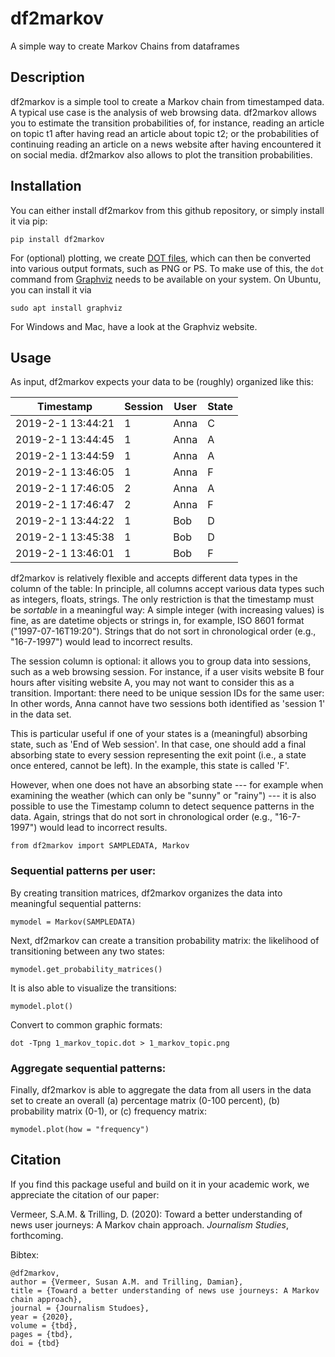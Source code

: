 # df2markov
A simple way to create Markov Chains from dataframes

## Description
df2markov is a simple tool to create a Markov chain from timestamped data. A typical use case is the analysis of web browsing data. df2markov allows you to estimate the transition probabilities of, for instance, reading an article on topic t1 after having read an article about topic t2; or the probabilities of continuing reading an article on a news website after having encountered it on social media. df2markov also allows to plot the transition probabilities.


## Installation
You can either install df2markov from this github repository, or simply install it via pip:
```
pip install df2markov
```

For (optional) plotting, we create [DOT files](https://en.wikipedia.org/wiki/DOT_(graph_description_language)), which can then be converted into various output formats, such as PNG or PS. To make use of this, the `dot` command from [Graphviz](http://graphviz.org) needs to be available on your system. On Ubuntu, you can install it via

```
sudo apt install graphviz
```

For Windows and Mac, have a look at the Graphviz website.


## Usage

As input, df2markov expects your data to be (roughly) organized like this:

| Timestamp  | Session  | User  | State |
| ------------- | ------------- |------------- | ------------- |
| 2019-2-1 13:44:21  | 1  |  Anna   |   C |
| 2019-2-1 13:44:45  | 1  |  Anna   |   A |
| 2019-2-1 13:44:59  | 1  |  Anna   |   A |
| 2019-2-1 13:46:05  | 1  |  Anna   |   F |
| 2019-2-1 17:46:05  | 2  |  Anna   |   A |
| 2019-2-1 17:46:47  | 2  |  Anna   |   F |
| 2019-2-1 13:44:22  | 1  |  Bob    |   D |
| 2019-2-1 13:45:38  | 1  |  Bob    |   D |
| 2019-2-1 13:46:01  | 1  |  Bob    |   F |

df2markov is relatively flexible and accepts different data types in the column of the table: In principle, all columns accept various data types such as integers, floats, strings. 
The only restriction is that the timestamp must be *sortable* in a meaningful way: A simple integer (with increasing values) is fine, as are datetime objects or strings in, for example, ISO 8601 format ("1997-07-16T19:20"). Strings that do not sort in chronological order (e.g., "16-7-1997") would lead to incorrect results.

The session column is optional: it allows you to group data into sessions, such as a web browsing session. For instance, if a user visits website B four hours after visiting website A, you may not want to consider this as a transition. Important: there need to be unique session IDs for the same user: In other words, Anna cannot have two sessions both identified as 'session 1' in the data set.

This is particular useful if one of your states is a (meaningful) absorbing state, such as 'End of Web session'. In that case, one should add a final absorbing state to every session representing the exit point (i.e., a state once entered, cannot be left). In the example, this state is called 'F'. 

However, when one does not have an absorbing state --- for example when examining the weather (which can only be "sunny" or "rainy") --- it is also possible to use the Timestamp column to detect sequence patterns in the data. Again, strings that do not sort in chronological order (e.g., "16-7-1997") would lead to incorrect results.

```
from df2markov import SAMPLEDATA, Markov
```

### Sequential patterns per user:

By creating transition matrices, df2markov organizes the data into meaningful sequential patterns:
```
mymodel = Markov(SAMPLEDATA)
```

Next, df2markov can create a transition probability matrix: the likelihood of transitioning between any two states:

```
mymodel.get_probability_matrices()      
```

It is also able to visualize the transitions:
```
mymodel.plot()      
```

Convert to common graphic formats:
```
dot -Tpng 1_markov_topic.dot > 1_markov_topic.png
```

### Aggregate sequential patterns:
Finally, df2markov is able to aggregate the data from all users in the data set to create an overall (a) percentage matrix (0-100 percent), (b) probability matrix (0-1), or (c) frequency matrix:

```
mymodel.plot(how = "frequency")      
```

## Citation

If you find this package useful and build on it in your academic work, we appreciate the citation of our paper:

Vermeer, S.A.M. & Trilling, D. (2020): Toward a better understanding of news user journeys: A Markov chain approach. *Journalism Studies*, forthcoming.

Bibtex:
```
@df2markov,
author = {Vermeer, Susan A.M. and Trilling, Damian},
title = {Toward a better understanding of news use journeys: A Markov chain approach},
journal = {Journalism Studoes},
year = {2020},
volume = {tbd},
pages = {tbd},
doi = {tbd}
```
